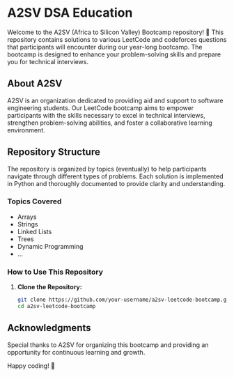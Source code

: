 # A2SV DSA Education

Welcome to the A2SV (Africa to Silicon Valley) Bootcamp repository! 🚀 This repository contains solutions to various LeetCode  and codeforces questions that participants will encounter during our year-long bootcamp. The bootcamp is designed to enhance your problem-solving skills and prepare you for technical interviews.

## About A2SV

A2SV is an organization dedicated to providing aid and support to software engineering students. Our LeetCode bootcamp aims to empower participants with the skills necessary to excel in technical interviews, strengthen problem-solving abilities, and foster a collaborative learning environment.

## Repository Structure

The repository is organized by topics (eventually) to help participants navigate through different types of problems. Each solution is implemented in Python and thoroughly documented to provide clarity and understanding.

### Topics Covered

- Arrays
- Strings
- Linked Lists
- Trees
- Dynamic Programming
- ...

### How to Use This Repository

1. **Clone the Repository:**
   ```bash
   git clone https://github.com/your-username/a2sv-leetcode-bootcamp.git
   cd a2sv-leetcode-bootcamp

## Acknowledgments
Special thanks to A2SV for organizing this bootcamp and providing an opportunity for continuous learning and growth.

Happy coding! 🎉

